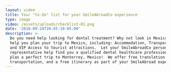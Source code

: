 ```yaml
---
layout: video
title: Your "to-do" list for your SmileAbroadCo experience
type: image
video: /assets/uploads/checklist-01.png
date: '2018-09-24T20:45:10-05:00'
description: >-
  Do you need help looking for dental treatment? Why not look in Mexico?  Let us
  help you plan your trip to Mexico, including: Accommodation, Transportation,
  and VIP Access to tourist attractions.  Let your SmileAbroadCo personal
  representative help find you a qualified dental healthcare professional, and
  plan a perfect trip to Monterrey, Mexico!  We offer free translation,
  transportation, and a free itinerary as part of your SmileAbroad experience.
---
```


